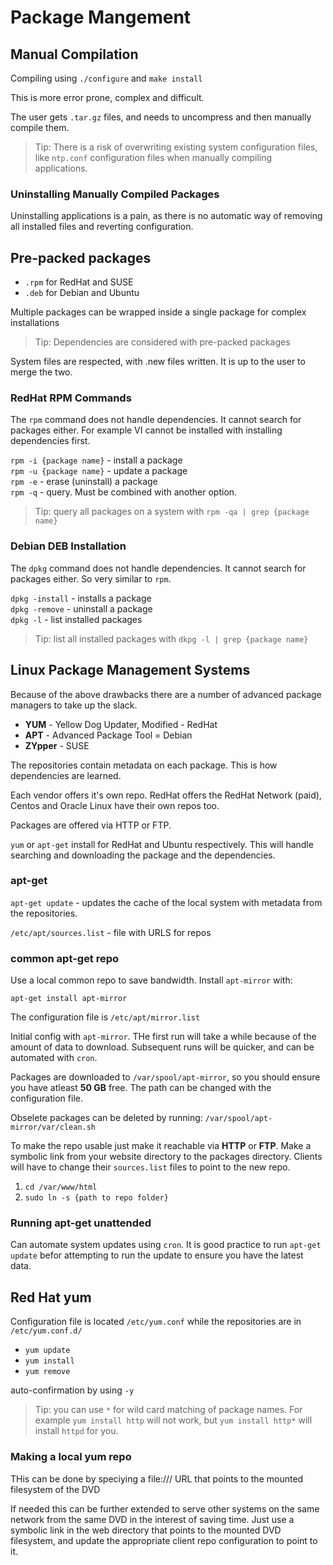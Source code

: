 # Package Mangement
## Manual Compilation
Compiling using ```./configure``` and ```make install```

This is more error prone, complex and difficult.  

The user gets ```.tar.gz``` files, and needs to uncompress and 
then manually compile them.

> Tip: There is a risk of overwriting existing system configuration files, 
like ```ntp.conf``` configuration files when manually compiling applications.

### Uninstalling Manually Compiled Packages
Uninstalling applications is a pain, as there is no 
automatic way of removing all installed files and reverting configuration.

## Pre-packed packages
- ```.rpm``` for RedHat and SUSE
- ```.deb``` for Debian and Ubuntu

Multiple packages can be wrapped inside a single package for 
complex installations 

> Tip: Dependencies are considered with pre-packed packages

System files are respected, with .new files written. 
It is up to the user to merge the two.

### RedHat RPM Commands
The ```rpm``` command does not handle dependencies.
It cannot search for packages either. For example
VI cannot be installed with installing dependencies 
first.

```rpm -i {package name}``` - install a package   
```rpm -u {package name}``` - update a package  
```rpm -e``` - erase (uninstall) a package  
```rpm -q``` - query. Must be combined with another option.

> Tip: query all packages on a system with 
```rpm -qa | grep {package name}``` 

### Debian DEB Installation
The ```dpkg``` command does not handle dependencies.
It cannot search for packages either. So very similar
to ```rpm```.

```dpkg -install``` - installs a package  
```dpkg -remove``` - uninstall a package  
```dpkg -l``` - list installed packages  

> Tip: list all installed packages with ```dkpg -l | grep {package name}```

## Linux  Package Management Systems
Because of the above drawbacks there are a number of 
advanced package managers to take up the slack.
* **YUM** - Yellow Dog Updater, Modified - RedHat
* **APT** - Advanced Package Tool = Debian
* **ZYpper** - SUSE

The repositories contain metadata on each package. This is how
dependencies are learned.

Each vendor offers it's own repo. RedHat offers the RedHat Network
(paid), Centos and Oracle Linux have their own repos too.

Packages are offered via HTTP or FTP.

```yum``` or ```apt-get``` install for RedHat and Ubuntu respectively.
This will handle searching and downloading the package and the
dependencies. 

### apt-get 
```apt-get update``` - updates the cache of the local system 
with metadata from the repositories.

```/etc/apt/sources.list``` - file with URLS for repos

### common apt-get repo
Use a local common repo to save bandwidth.
Install ```apt-mirror``` with:  

```apt-get install apt-mirror```

The configuration file is ```/etc/apt/mirror.list```

Initial config with ```apt-mirror```. THe first run will
take a while because of the amount of data to download.
Subsequent runs will be quicker, and can be automated with 
```cron```.

Packages are downloaded to ```/var/spool/apt-mirror```, so 
you should ensure you have atleast **50 GB** free. 
The path can be changed with the configuration file.

Obselete packages can be deleted by running:
```/var/spool/apt-mirror/var/clean.sh```

To make the repo usable just make it reachable via **HTTP** 
or **FTP**. Make a symbolic link from your website directory
to the packages directory. Clients will have to change their
```sources.list``` files to point to the new repo.

1. ```cd /var/www/html```
2. ```sudo ln -s {path to repo folder}```

### Running apt-get unattended
Can automate system updates using ```cron```. It is good 
practice to run ```apt-get update``` befor attempting to
run the update to ensure you have the latest data.

## Red Hat yum
Configuration file is located ```/etc/yum.conf``` 
while the repositories are in ```/etc/yum.conf.d/```

- ```yum update```
- ```yum install```
- ```yum remove```

auto-confirmation by using `-y`

> Tip: you can use ```*``` for wild card matching of 
package names. For example ```yum install http``` will not work,
but ```yum install http*``` will install ```httpd``` for you.

### Making a local yum repo
THis can be done by speciying a file:/// URL that points
to the mounted filesystem of the DVD

If needed this can be further extended to serve other 
systems on the same network from the same DVD in the
interest of saving time. Just use a symbolic link in the 
web directory that points to the mounted DVD filesystem, and 
update the appropriate client repo configuration to point to it.






